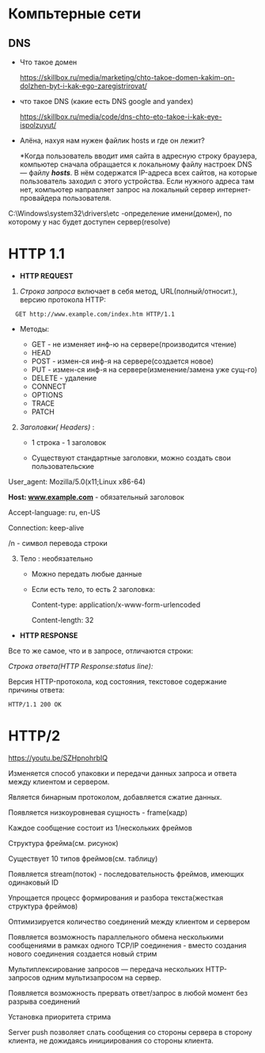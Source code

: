 



# Компьтерные сети
## DNS
 - Что такое домен

    https://skillbox.ru/media/marketing/chto-takoe-domen-kakim-on-dolzhen-byt-i-kak-ego-zaregistrirovat/

 - что такое DNS (какие есть DNS google and yandex)

   https://skillbox.ru/media/code/dns-chto-eto-takoe-i-kak-eye-ispolzuyut/

 - Алёна, нахуя нам нужен файлик hosts и где он лежит?

    *Когда пользователь вводит имя сайта в адресную строку браузера, компьютер сначала обращается к локальному файлу настроек DNS — файлу ***hosts***. В нём содержатся IP-адреса всех сайтов, на которые пользователь заходил с этого устройства. Если нужного адреса там нет, компьютер направляет запрос на локальный сервер интернет-провайдера пользователя.

 C:\Windows\system32\drivers\etc
 -определение имени(домен), по которому у нас будет доступен сервер(resolve)

# **HTTP 1.1**
 * **HTTP REQUEST**

 1) *Строка запроса* включает в себя метод, URL(полный/относит.), версию протокола HTTP:
 ~~~
   GET http://www.example.com/index.htm HTTP/1.1
 ~~~
   * Методы:
 
      * GET - не изменяет инф-ю на сервере(производится чтение)
      * HEAD
      * POST - измен-ся инф-я на сервере(создается новое)
      * PUT - измен-ся инф-я на сервере(изменение/замена уже сущ-го)
      * DELETE - удаление
      * CONNECT
      * OPTIONS
      * TRACE
      * PATCH

2) *Заголовки( Headers)* :

   * 1 строка - 1 заголовок

   * Существуют стандартные заголовки, можно создать свои пользовательские

User_agent: Mozilla/5.0(x11;Linux x86-64)

**Host: www.example.com** - обязательный заголовок

Accept-language: ru, en-US

Connection: keep-alive

/n - символ перевода строки

3) Тело : необязательно

   * Можно передать любые данные 

   * Если есть тело, то есть 2 заголовка:

      Content-type: application/x-www-form-urlencoded

      Content-length: 32

* **HTTP RESPONSE**

Все то же самое, что и в запросе, отличаются строки:

*Строка ответа(HTTP Response:status line):*

Версия HTTP-протокола, код состояния, текстовое содержание причины ответа:

~~~
HTTP/1.1 200 OK
~~~
# **HTTP/2**

https://youtu.be/SZHpnohrbIQ 

Изменяется способ упаковки и передачи данных запроса и ответа между клиентом и сервером.

Является бинарным протоколом, добавляется сжатие данных.

Появляется низкоуровневая сущность - frame(кадр)

Каждое сообщение состоит из 1/нескольких фреймов 

Структура фрейма(см. рисунок)

Существует 10 типов фреймов(см. таблицу)

Появляется stream(поток) - последовательность фреймов, имеющих одинаковый ID

Упрощается процесс формирования и разбора текста(жесткая структура фреймов)

Оптимизируется количество соединений между клиентом и сервером

Появляется возможность параллельного обмена несколькими сообщениями в рамках одного TCP/IP соединения - вместо создания нового соединения создается новый стрим

Мультиплексирование запросов — передача нескольких HTTP-запросов одним мультизапросом на сервер.   

Появляется возможность прервать ответ/запрос в любой момент без разрыва соединений

Установка приоритета стрима

Server push позволяет слать сообщения со стороны сервера в сторону клиента, не дожидаясь инициирования со стороны клиента.

